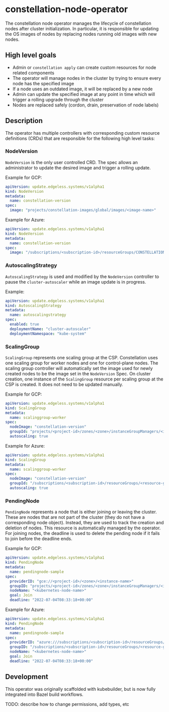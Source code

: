 # constellation-node-operator

The constellation node operator manages the lifecycle of constellation nodes after cluster initialization.
In particular, it is responsible for updating the OS images of nodes by replacing nodes running old images with new nodes.

## High level goals

- Admin or `constellation apply` can create custom resources for node related components
- The operator will manage nodes in the cluster by trying to ensure every node has the specified image
- If a node uses an outdated image, it will be replaced by a new node
- Admin can update the specified image at any point in time which will trigger a rolling upgrade through the cluster
- Nodes are replaced safely (cordon, drain, preservation of node labels)

## Description

The operator has multiple controllers with corresponding custom resource definitions (CRDs) that are responsible for the following high level tasks:

### NodeVersion

`NodeVersion` is the only user controlled CRD. The spec allows an administrator to update the desired image and trigger a rolling update.

Example for GCP:

```yaml
apiVersion: update.edgeless.systems/v1alpha1
kind: NodeVersion
metadata:
  name: constellation-version
spec:
  image: "projects/constellation-images/global/images/<image-name>"
```

Example for Azure:

```yaml
apiVersion: update.edgeless.systems/v1alpha1
kind: NodeVersion
metadata:
  name: constellation-version
spec:
  image: "/subscriptions/<subscription-id>/resourceGroups/CONSTELLATION-IMAGES/providers/Microsoft.Compute/galleries/Constellation/images/<image-definition-name>/versions/<image-version>"
```

### AutoscalingStrategy

`AutoscalingStrategy` is used and modified by the `NodeVersion` controller to pause the `cluster-autoscaler` while an image update is in progress.

Example:

```yaml
apiVersion: update.edgeless.systems/v1alpha1
kind: AutoscalingStrategy
metadata:
  name: autoscalingstrategy
spec:
  enabled: true
  deploymentName: "cluster-autoscaler"
  deploymentNamespace: "kube-system"
```

### ScalingGroup

`ScalingGroup` represents one scaling group at the CSP. Constellation uses one scaling group for worker nodes and one for control-plane nodes.
The scaling group controller will automatically set the image used for newly created nodes to be the image set in the `NodeVersion` Spec. On cluster creation, one instance of the `ScalingGroup` resource per scaling group at the CSP is created. It does not need to be updated manually.

Example for GCP:

```yaml
apiVersion: update.edgeless.systems/v1alpha1
kind: ScalingGroup
metadata:
  name: scalinggroup-worker
spec:
  nodeImage: "constellation-version"
  groupId: "projects/<project-id>/zones/<zone>/instanceGroupManagers/<instance-group-name>"
  autoscaling: true
```

Example for Azure:

```yaml
apiVersion: update.edgeless.systems/v1alpha1
kind: ScalingGroup
metadata:
  name: scalinggroup-worker
spec:
  nodeImage: "constellation-version"
  groupId: "/subscriptions/<subscription-id>/resourceGroups/<resource-group>/providers/Microsoft.Compute/virtualMachineScaleSets/<scale-set-name>"
  autoscaling: true
```

### PendingNode

`PendingNode` represents a node that is either joining or leaving the cluster. These are nodes that are not part of the cluster (they do not have a corresponding node object). Instead, they are used to track the creation and deletion of nodes.
This resource is automatically managed by the operator.
For joining nodes, the deadline is used to delete the pending node if it fails to join before the deadline ends.

Example for GCP:

```yaml
apiVersion: update.edgeless.systems/v1alpha1
kind: PendingNode
metadata:
  name: pendingnode-sample
spec:
  providerID: "gce://<project-id>/<zone>/<instance-name>"
  groupID: "projects/<project-id>/zones/<zone>/instanceGroupManagers/<instance-group-name>"
  nodeName: "<kubernetes-node-name>"
  goal: Join
  deadline: "2022-07-04T08:33:18+00:00"
```

Example for Azure:

```yaml
apiVersion: update.edgeless.systems/v1alpha1
kind: PendingNode
metadata:
  name: pendingnode-sample
spec:
  providerID: "azure:///subscriptions/<subscription-id>/resourceGroups/<resource-group>/providers/Microsoft.Compute/virtualMachineScaleSets/<scale-set-name>/virtualMachines/<instance-id>"
  groupID: "/subscriptions/<subscription-id>/resourceGroups/<resource-group>/providers/Microsoft.Compute/virtualMachineScaleSets/<scale-set-name>"
  nodeName: "<kubernetes-node-name>"
  goal: Join
  deadline: "2022-07-04T08:33:18+00:00"
```

## Development

This operator was originally scaffolded with kubebuilder, but is now fully integrated into Bazel build workflows.

TODO: describe how to change permissions, add types, etc


